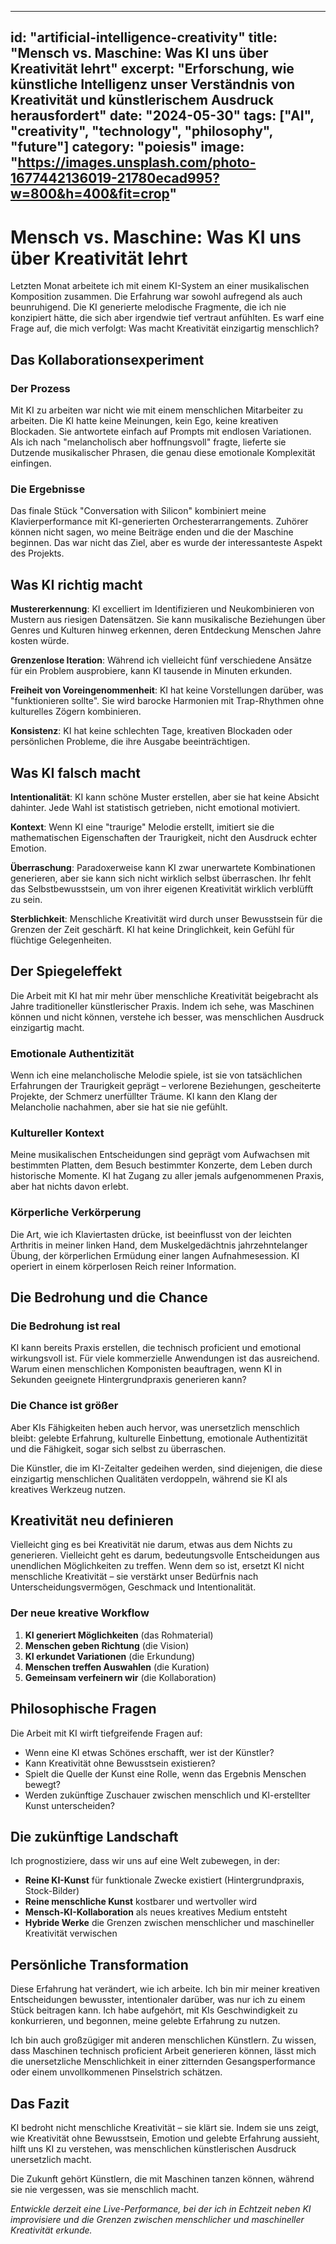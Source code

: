 
---
id: "artificial-intelligence-creativity"
title: "Mensch vs. Maschine: Was KI uns über Kreativität lehrt"
excerpt: "Erforschung, wie künstliche Intelligenz unser Verständnis von Kreativität und künstlerischem Ausdruck herausfordert"
date: "2024-05-30"
tags: ["AI", "creativity", "technology", "philosophy", "future"]
category: "poiesis"
image: "https://images.unsplash.com/photo-1677442136019-21780ecad995?w=800&h=400&fit=crop"
---

# Mensch vs. Maschine: Was KI uns über Kreativität lehrt

Letzten Monat arbeitete ich mit einem KI-System an einer musikalischen Komposition zusammen. Die Erfahrung war sowohl aufregend als auch beunruhigend. Die KI generierte melodische Fragmente, die ich nie konzipiert hätte, die sich aber irgendwie tief vertraut anfühlten. Es warf eine Frage auf, die mich verfolgt: Was macht Kreativität einzigartig menschlich?

## Das Kollaborationsexperiment

### Der Prozess
Mit KI zu arbeiten war nicht wie mit einem menschlichen Mitarbeiter zu arbeiten. Die KI hatte keine Meinungen, kein Ego, keine kreativen Blockaden. Sie antwortete einfach auf Prompts mit endlosen Variationen. Als ich nach "melancholisch aber hoffnungsvoll" fragte, lieferte sie Dutzende musikalischer Phrasen, die genau diese emotionale Komplexität einfingen.

### Die Ergebnisse
Das finale Stück "Conversation with Silicon" kombiniert meine Klavierperformance mit KI-generierten Orchesterarrangements. Zuhörer können nicht sagen, wo meine Beiträge enden und die der Maschine beginnen. Das war nicht das Ziel, aber es wurde der interessanteste Aspekt des Projekts.

## Was KI richtig macht

**Mustererkennung**: KI excelliert im Identifizieren und Neukombinieren von Mustern aus riesigen Datensätzen. Sie kann musikalische Beziehungen über Genres und Kulturen hinweg erkennen, deren Entdeckung Menschen Jahre kosten würde.

**Grenzenlose Iteration**: Während ich vielleicht fünf verschiedene Ansätze für ein Problem ausprobiere, kann KI tausende in Minuten erkunden.

**Freiheit von Voreingenommenheit**: KI hat keine Vorstellungen darüber, was "funktionieren sollte". Sie wird barocke Harmonien mit Trap-Rhythmen ohne kulturelles Zögern kombinieren.

**Konsistenz**: KI hat keine schlechten Tage, kreativen Blockaden oder persönlichen Probleme, die ihre Ausgabe beeinträchtigen.

## Was KI falsch macht

**Intentionalität**: KI kann schöne Muster erstellen, aber sie hat keine Absicht dahinter. Jede Wahl ist statistisch getrieben, nicht emotional motiviert.

**Kontext**: Wenn KI eine "traurige" Melodie erstellt, imitiert sie die mathematischen Eigenschaften der Traurigkeit, nicht den Ausdruck echter Emotion.

**Überraschung**: Paradoxerweise kann KI zwar unerwartete Kombinationen generieren, aber sie kann sich nicht wirklich selbst überraschen. Ihr fehlt das Selbstbewusstsein, um von ihrer eigenen Kreativität wirklich verblüfft zu sein.

**Sterblichkeit**: Menschliche Kreativität wird durch unser Bewusstsein für die Grenzen der Zeit geschärft. KI hat keine Dringlichkeit, kein Gefühl für flüchtige Gelegenheiten.

## Der Spiegeleffekt

Die Arbeit mit KI hat mir mehr über menschliche Kreativität beigebracht als Jahre traditioneller künstlerischer Praxis. Indem ich sehe, was Maschinen können und nicht können, verstehe ich besser, was menschlichen Ausdruck einzigartig macht.

### Emotionale Authentizität
Wenn ich eine melancholische Melodie spiele, ist sie von tatsächlichen Erfahrungen der Traurigkeit geprägt – verlorene Beziehungen, gescheiterte Projekte, der Schmerz unerfüllter Träume. KI kann den Klang der Melancholie nachahmen, aber sie hat sie nie gefühlt.

### Kultureller Kontext
Meine musikalischen Entscheidungen sind geprägt vom Aufwachsen mit bestimmten Platten, dem Besuch bestimmter Konzerte, dem Leben durch historische Momente. KI hat Zugang zu aller jemals aufgenommenen Praxis, aber hat nichts davon erlebt.

### Körperliche Verkörperung
Die Art, wie ich Klaviertasten drücke, ist beeinflusst von der leichten Arthritis in meiner linken Hand, dem Muskelgedächtnis jahrzehntelanger Übung, der körperlichen Ermüdung einer langen Aufnahmesession. KI operiert in einem körperlosen Reich reiner Information.

## Die Bedrohung und die Chance

### Die Bedrohung ist real
KI kann bereits Praxis erstellen, die technisch proficient und emotional wirkungsvoll ist. Für viele kommerzielle Anwendungen ist das ausreichend. Warum einen menschlichen Komponisten beauftragen, wenn KI in Sekunden geeignete Hintergrundpraxis generieren kann?

### Die Chance ist größer
Aber KIs Fähigkeiten heben auch hervor, was unersetzlich menschlich bleibt: gelebte Erfahrung, kulturelle Einbettung, emotionale Authentizität und die Fähigkeit, sogar sich selbst zu überraschen.

Die Künstler, die im KI-Zeitalter gedeihen werden, sind diejenigen, die diese einzigartig menschlichen Qualitäten verdoppeln, während sie KI als kreatives Werkzeug nutzen.

## Kreativität neu definieren

Vielleicht ging es bei Kreativität nie darum, etwas aus dem Nichts zu generieren. Vielleicht geht es darum, bedeutungsvolle Entscheidungen aus unendlichen Möglichkeiten zu treffen. Wenn dem so ist, ersetzt KI nicht menschliche Kreativität – sie verstärkt unser Bedürfnis nach Unterscheidungsvermögen, Geschmack und Intentionalität.

### Der neue kreative Workflow
1. **KI generiert Möglichkeiten** (das Rohmaterial)
2. **Menschen geben Richtung** (die Vision)
3. **KI erkundet Variationen** (die Erkundung)
4. **Menschen treffen Auswahlen** (die Kuration)
5. **Gemeinsam verfeinern wir** (die Kollaboration)

## Philosophische Fragen

Die Arbeit mit KI wirft tiefgreifende Fragen auf:

- Wenn eine KI etwas Schönes erschafft, wer ist der Künstler?
- Kann Kreativität ohne Bewusstsein existieren?
- Spielt die Quelle der Kunst eine Rolle, wenn das Ergebnis Menschen bewegt?
- Werden zukünftige Zuschauer zwischen menschlich und KI-erstellter Kunst unterscheiden?

## Die zukünftige Landschaft

Ich prognostiziere, dass wir uns auf eine Welt zubewegen, in der:
- **Reine KI-Kunst** für funktionale Zwecke existiert (Hintergrundpraxis, Stock-Bilder)
- **Reine menschliche Kunst** kostbarer und wertvoller wird
- **Mensch-KI-Kollaboration** als neues kreatives Medium entsteht
- **Hybride Werke** die Grenzen zwischen menschlicher und maschineller Kreativität verwischen

## Persönliche Transformation

Diese Erfahrung hat verändert, wie ich arbeite. Ich bin mir meiner kreativen Entscheidungen bewusster, intentionaler darüber, was nur ich zu einem Stück beitragen kann. Ich habe aufgehört, mit KIs Geschwindigkeit zu konkurrieren, und begonnen, meine gelebte Erfahrung zu nutzen.

Ich bin auch großzügiger mit anderen menschlichen Künstlern. Zu wissen, dass Maschinen technisch proficient Arbeit generieren können, lässt mich die unersetzliche Menschlichkeit in einer zitternden Gesangsperformance oder einem unvollkommenen Pinselstrich schätzen.

## Das Fazit

KI bedroht nicht menschliche Kreativität – sie klärt sie. Indem sie uns zeigt, wie Kreativität ohne Bewusstsein, Emotion und gelebte Erfahrung aussieht, hilft uns KI zu verstehen, was menschlichen künstlerischen Ausdruck unersetzlich macht.

Die Zukunft gehört Künstlern, die mit Maschinen tanzen können, während sie nie vergessen, was sie menschlich macht.

*Entwickle derzeit eine Live-Performance, bei der ich in Echtzeit neben KI improvisiere und die Grenzen zwischen menschlicher und maschineller Kreativität erkunde.*
